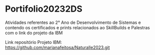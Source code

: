 # Portifolio20232DS
Atividades referentes ao 2° Ano de Desenvolvimento de Sistemas e contendo os certificados e prints relacionados ao SkillBuilds e Palestras com o link do projeto da IBM

 Link repositório Projeto IBM:
 https://github.com/marianafeitosa/Naturalle2023.git
 
